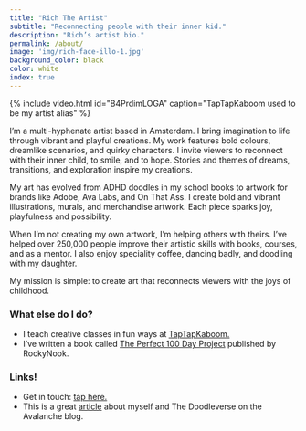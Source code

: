 ```yaml
---
title: "Rich The Artist"
subtitle: "Reconnecting people with their inner kid."
description: "Rich’s artist bio."
permalink: /about/
image: 'img/rich-face-illo-1.jpg'
background_color: black
color: white
index: true
---
```

{% include video.html id="B4PrdimLOGA" caption="TapTapKaboom used to be my artist alias" %}

I’m a multi-hyphenate artist based in Amsterdam. I bring imagination to life through vibrant and playful creations. My work features bold colours, dreamlike scenarios, and quirky characters. I invite viewers to reconnect with their inner child, to smile, and to hope. Stories and themes of dreams, transitions, and exploration inspire my creations.

My art has evolved from ADHD doodles in my school books to artwork for brands like Adobe, Ava Labs, and On That Ass. I create bold and vibrant illustrations,  murals, and merchandise artwork. Each piece sparks joy, playfulness and possibility.

When I’m not creating my own artwork, I’m helping others with theirs. I’ve helped over 250,000 people improve their artistic skills with books, courses, and as a mentor. I also enjoy speciality coffee, dancing badly, and doodling with my daughter.

My mission is simple: to create art that reconnects viewers with the joys of childhood.

### What else do I do?
- I teach creative classes in fun ways at [TapTapKaboom.](https://www.taptapkaboom.com)
- I’ve written a book called [The Perfect 100 Day Project](/the-perfect-100-day-project-book/) published by RockyNook.

### Links!
- Get in touch: <a href="{% link pages/contact.md %}">tap here.</a>
- This is a great [article](https://medium.com/avalancheavax/artist-spotlight-tap-tap-kabooms-vast-nft-doodleverse-d9e2c52bd3a7) about myself and The Doodleverse on the Avalanche blog.
